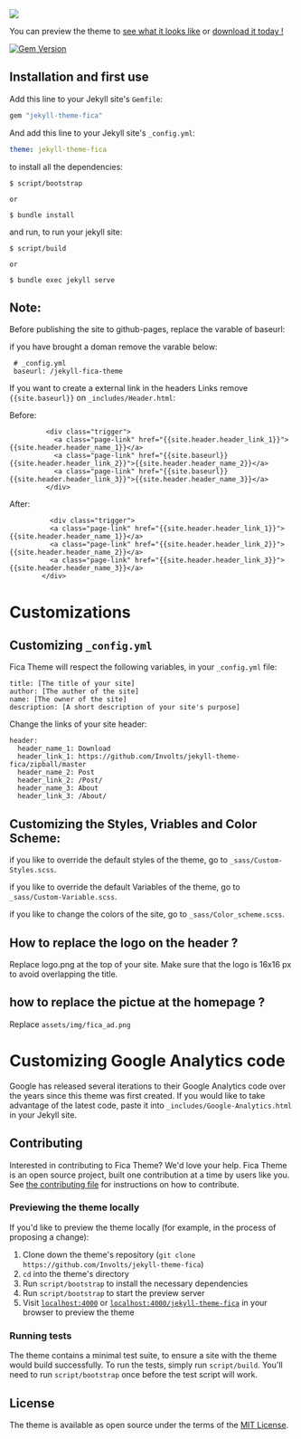 <img src="https://user-images.githubusercontent.com/100028421/160099110-7571a93c-a1a1-4f45-b969-d7f4dccc3b4c.png"/>

                            
You can preview the theme to [see what it looks like](https://involts.github.io/jekyll-theme-fica/) or
[download it today !](https://github.com/Involts/jekyll-theme-fica/zipball/master)

[![Gem Version](https://badge.fury.io/rb/jekyll-theme-fica.svg)](https://badge.fury.io/rb/jekyll-theme-fica)
## Installation and first use

Add this line to your Jekyll site's `Gemfile`:

```ruby
gem "jekyll-theme-fica"
```

And add this line to your Jekyll site's `_config.yml`:

```yaml
theme: jekyll-theme-fica
```



to install all the dependencies:

    $ script/bootstrap
    
    or
    
    $ bundle install

and run, to run your jekyll site:

    $ script/build
    
    or
    
    $ bundle exec jekyll serve
## Note:
  Before publishing the site to github-pages, replace the varable of baseurl:

  if you have brought a doman remove the varable below: 
  ```
   # _config.yml
   baseurl: /jekyll-fica-theme
  ```
 If you want to create a external link in the headers Links remove `{{site.baseurl}}` on `_includes/Header.html`:

Before:
 ```
          <div class="trigger"> 
            <a class="page-link" href="{{site.header.header_link_1}}">{{site.header.header_name_1}}</a>
            <a class="page-link" href="{{site.baseurl}}{{site.header.header_link_2}}">{{site.header.header_name_2}}</a>
            <a class="page-link" href="{{site.baseurl}}{{site.header.header_link_3}}">{{site.header.header_name_3}}</a>
          </div>
  ```

  After:
  ```
            <div class="trigger"> 
            <a class="page-link" href="{{site.header.header_link_1}}">{{site.header.header_name_1}}</a>
            <a class="page-link" href="{{site.header.header_link_2}}">{{site.header.header_name_2}}</a>
            <a class="page-link" href="{{site.header.header_link_3}}">{{site.header.header_name_3}}</a>
          </div>
  ```        



# Customizations

## Customizing `_config.yml`

Fica Theme will respect the following variables, in your `_config.yml` file:

```
title: [The title of your site]
author: [The auther of the site]
name: [The owner of the site]
description: [A short description of your site's purpose]
```
Change the links of your site header:
```
header:
  header_name_1: Download
  header_link_1: https://github.com/Involts/jekyll-theme-fica/zipball/master
  header_name_2: Post
  header_link_2: /Post/
  header_name_3: About
  header_link_3: /About/
```
## Customizing the Styles, Vriables and Color Scheme:
if you like to override the default styles of the theme, go to `_sass/Custom-Styles.scss`.

if you like to override the default Variables of the theme, go to `_sass/Custom-Variable.scss`.

if you like to change the colors of the site, go to `_sass/Color_scheme.scss`.


## How to replace the logo on the header ?

Replace logo.png at the top of your site.
Make sure that the logo is 16x16 px to avoid overlapping the title.   

## how to replace the pictue at the homepage ?

Replace `assets/img/fica_ad.png`
# Customizing Google Analytics code

Google has released several iterations to their Google Analytics code over the years since this theme was first created. If you would like to take advantage of the latest code, paste it into `_includes/Google-Analytics.html` in your Jekyll site.

## Contributing

Interested in contributing to Fica Theme? We'd love your help. Fica Theme is an open source project, built one contribution at a time by users like you. See [the contributing file](docs/contributing.md) for instructions on how to contribute.

### Previewing the theme locally

If you'd like to preview the theme locally (for example, in the process of proposing a change):

1. Clone down the theme's repository (`git clone https://github.com/Involts/jekyll-theme-fica`)
2. `cd` into the theme's directory
3. Run `script/bootstrap` to install the necessary dependencies
4. Run `script/bootstrap` to start the preview server
5. Visit [`localhost:4000`](http://localhost:4000) or [`localhost:4000/jekyll-theme-fica`](http://localhost:4000/jekyll-theme-fica) in your browser to preview the theme

### Running tests

The theme contains a minimal test suite, to ensure a site with the theme would build successfully. To run the tests, simply run `script/build`. You'll need to run `script/bootstrap` once before the test script will work.
## License

The theme is available as open source under the terms of the [MIT License](https://opensource.org/licenses/MIT).

